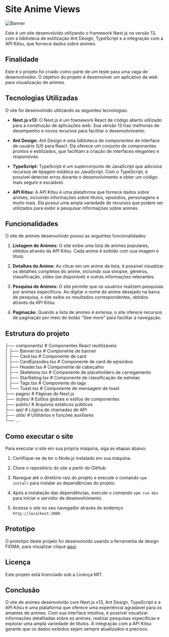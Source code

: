 # Site Anime Views

![Banner](https://animesflix.net/_theme/img/image-header.jpg)

Este é um site desenvolvido utilizando o framework Next.js na versão 13, com a biblioteca de estilização Ant Design, TypeScript e a integração com a API Kitsu, que fornece dados sobre animes.

## Finalidade

Este é o projeto foi criado como parte de um teste para uma vaga de desenvolvedor. O objetivo do projeto é desenvolver um aplicativo da web para visualização de animes.

## Tecnologias Utilizadas

O site foi desenvolvido utilizando as seguintes tecnologias:

- **Next.js v13:** O Next.js é um framework React de código aberto utilizado para a construção de aplicações web. Sua versão 13 traz melhorias de desempenho e novos recursos para facilitar o desenvolvimento.

- **Ant Design:** Ant Design é uma biblioteca de componentes de interface de usuário (UI) para React. Ela oferece um conjunto de componentes prontos e estilizados, que facilitam a criação de interfaces elegantes e responsivas.

- **TypeScript:** TypeScript é um superconjunto de JavaScript que adiciona recursos de tipagem estática ao JavaScript. Com o TypeScript, é possível detectar erros durante o desenvolvimento e obter um código mais seguro e escalável.

- **API Kitsu:** A API Kitsu é uma plataforma que fornece dados sobre animes, incluindo informações sobre títulos, episódios, personagens e muito mais. Ela possui uma ampla variedade de recursos que podem ser utilizados para exibir e pesquisar informações sobre animes.

## Funcionalidades

O site de animes desenvolvido possui as seguintes funcionalidades:

1. **Listagem de Animes:** O site exibe uma lista de animes populares, obtidos através da API Kitsu. Cada anime é exibido com sua imagem e título.

2. **Detalhes do Anime:** Ao clicar em um anime da lista, é possível visualizar os detalhes completos do anime, incluindo sua sinopse, gêneros, classificação, vídeo (se disponível) e outras informações relevantes.

3. **Pesquisa de Animes:** O site permite que os usuários realizem pesquisas por animes específicos. Ao digitar o nome do anime desejado na barra de pesquisa, o site exibe os resultados correspondentes, obtidos através da API Kitsu.

4. **Paginação:** Quando a lista de animes é extensa, o site oferece recursos de paginação por meio do botão "See more" para facilitar a navegação.

## Estrutura do projeto
├── components/    # Componentes React reutilizáveis <br>
│   ├── Banner.tsx          # Componente de banner <br>
│   ├── Card.tsx            # Componente de card <br>
│   ├── CardEpisodes.tsx    # Componente de card de episódios <br>
│   ├── Header.tsx          # Componente de cabeçalho <br>
│   ├── Skeletons.tsx       # Componente de placeholders de carregamento <br>
│   ├── StarRating.tsx      # Componente de classificação de estrelas <br>
│   ├── Tags.tsx            # Componente de tags <br>
│   └── Toast.tsx           # Componente de mensagem de toast <br>
├── pages/         # Páginas do Next.js <br>
├── styles/        # Estilos globais e estilos de componentes <br>
├── public/        # Arquivos estáticos públicos <br>
├── api/           # Lógica de chamadas de API <br>
├── utils/         # Utilitários e funções auxiliares <br>
└── ...

## Como executar o site

Para executar o site em sua própria máquina, siga as etapas abaixo:

1. Certifique-se de ter o Node.js instalado em sua máquina.

2. Clone o repositório do site a partir do GitHub.

3. Navegue até o diretório raiz do projeto e execute o comando `npm install` para instalar as dependências do projeto.

4. Após a instalação das dependências, execute o comando `npm run dev` para iniciar o servidor de desenvolvimento.

5. Acesse o site no seu navegador através do endereço `http://localhost:3000`.


## Prototipo
O prototipo deste projeto foi desenvolvido usando a ferramenta de design FIGMA, para visualizar clique [aqui](https://www.figma.com/file/hqQAxMhHzeF5O7zczrtRwm/Anime_views?type=design&node-id=0%3A1&t=ubB7uAXhHiWWVh7p-1).

## Licença
Este projeto está licenciado sob a Licença MIT.

## Conclusão

O site de animes desenvolvido com Next.js v13, Ant Design, TypeScript e a API Kitsu é uma plataforma que oferece uma experiência agradável para os amantes de animes. Com sua interface intuitiva, é possível visualizar informações detalhadas sobre os animes, realizar pesquisas específicas e explorar uma ampla variedade de títulos. A integração com a API Kitsu garante que os dados exibidos sejam sempre atualizados e precisos.
